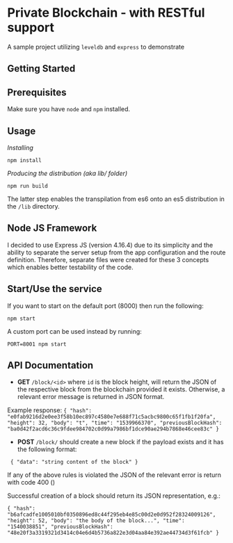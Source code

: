 # Private Blockchain - with RESTful support
A sample project utilizing `leveldb` and `express` to demonstrate

## Getting Started

## Prerequisites
Make sure you have `node` and `npm` installed.

## Usage
_Installing_

`npm install`

_Producing the distribution (aka lib/ folder)_

`npm run build`

The latter step enables the transpilation from es6 onto an es5 distribution in the `/lib` directory.

## Node JS Framework

I decided to use Express JS (version 4.16.4) due to its simplicity and the ability to separate the server setup from the app configuration and the route definition. Therefore, separate files were created for these 3 concepts which enables better testability of the code.

## Start/Use the service

If you want to start on the default port (8000) then run the following:

`npm start`

A custom port can be used instead by running:

`PORT=8001 npm start`


## API Documentation

* **GET** `/block/<id>` where `id` is the block height, will return the JSON of the respective block from the blockchain provided it exists. Otherwise, a relevant error message is returned in JSON format.

Example response:
`
   {
        "hash": "e0fab9216d2e0ee3f58b10ec897c4580e7e688f71c5acbc9800c65f1fb1f20fa",
        "height": 32,
        "body": "t",
        "time": "1539966370",
        "previousBlockHash": "ba0d42f2acd6c36c9fdee984702c0d99a7986bf1dce90ae294b7868e46cee83c"
    } 
`

* **POST** `/block/` should create a new block if the payload exists and it has the following format:

` {
    "data": "string content of the block"
}`

If any of the above rules is violated the JSON of the relevant error is return with code 400 ()

Successful creation of a block should return its JSON representation, e.g.:

`
    {
        "hash": "b6afcadfe1005010bf0350896ed8c44f295eb4e85c00d2e0d952f28324009126",
        "height": 52,
        "body": "the body of the block...",
        "time": "1540038851",
        "previousBlockHash": "48e20f3a3319321d3414c04e6d4b5736a822e3d04aa84e392ae44734d3f61fcb"
    }
`
